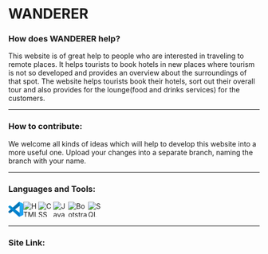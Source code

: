 # WANDERER <br>
### How does WANDERER help?
This website is of great help to people who are interested in traveling to remote places. It helps tourists to book hotels in new places where tourism is not so developed and provides an overview about the surroundings of that spot. The website helps tourists book their hotels, sort out their overall tour and also provides for the lounge(food and drinks services) for the customers.
<br>
<hr>

### How to contribute:

We welcome all kinds of ideas which will help to develop this website into a more useful one. Upload your changes into a separate branch, naming the branch with your name.
<hr>

### Languages and Tools:
<img align="left" alt="Visual Studio Code" width="30px" height="30px" src="https://raw.githubusercontent.com/github/explore/80688e429a7d4ef2fca1e82350fe8e3517d3494d/topics/visual-studio-code/visual-studio-code.png">
<img align="left" alt="HTML" width="30px" height="30px" src="https://encrypted-tbn0.gstatic.com/images?q=tbn:ANd9GcQXHNvDYwr_kXHbkU1_R_w0zizEEswjKe9-FQ&usqp=CAU">
<img align="left" alt="CSS" width="30px" height="30px" src="https://w7.pngwing.com/pngs/509/571/png-transparent-cascading-style-sheets-logo-css3-html-web-development-world-wide-web-blue-angle-web-design.png">
<img align="left" alt="Javascript" width="30px" height="30px" src="https://encrypted-tbn0.gstatic.com/images?q=tbn:ANd9GcQvLAEhByR4z1VpnlhFBjm6mMt73VC0l1cFGVdUVtLAqpah7XY37XrOk_OBGTGP_xVwTXw&usqp=CAU">
<img align="left" alt="Bootstrap" width="40px" height="30px" src="https://camo.githubusercontent.com/bec2c92468d081617cb3145a8f3d8103e268bca400f6169c3a68dc66e05c971e/68747470733a2f2f76352e676574626f6f7473747261702e636f6d2f646f63732f352e302f6173736574732f6272616e642f626f6f7473747261702d6c6f676f2d736861646f772e706e67">
<img align="left" alt="SQL" width="30px" height="30px" src="https://thumbs.dreamstime.com/b/sql-database-icon-logo-design-ui-ux-app-orange-inscription-shadow-96841969.jpg">
<br><br>

<hr>

### Site Link:
